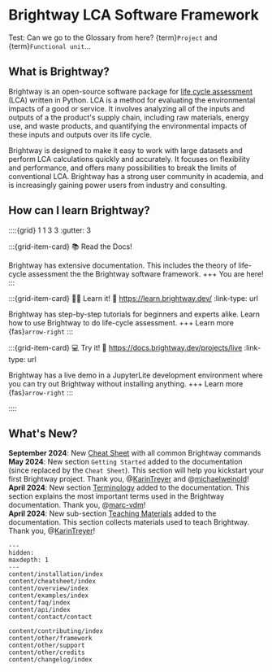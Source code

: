 # Brightway LCA Software Framework

Test: Can we go to the Glossary from here? {term}`Project` and {term}`Functional unit`...

## What is Brightway?
Brightway is an open-source software package for [life cycle assessment](https://en.wikipedia.org/wiki/Life-cycle_assessment) (LCA) written in Python. LCA is a method for evaluating the environmental impacts of a good or service. It involves analyzing all of the inputs and outputs of a the product's supply chain, including raw materials, energy use, and waste products, and quantifying the environmental impacts of these inputs and outputs over its life cycle.

Brightway is designed to make it easy to work with large datasets and perform LCA calculations quickly and accurately. It focuses on flexibility and performance, and offers many possibilities to break the limits of conventional LCA. Brightway has a strong user community in academia, and is increasingly gaining power users from industry and consulting.

## How can I learn Brightway?

::::{grid} 1 1 3 3
:gutter: 3

:::{grid-item-card} 📚 Read the Docs!

Brightway has extensive documentation. This includes the theory of life-cycle assessment the the Brightway software framework.
+++
You are here!
:::

:::{grid-item-card} 👨‍🏫 Learn it!
:link: https://learn.brightway.dev/
:link-type: url

Brightway has step-by-step tutorials for beginners and experts alike. Learn how to use Brightway to do life-cycle assessment.
+++
Learn more {fas}`arrow-right`
:::

:::{grid-item-card} 💻 Try it!
:link: https://docs.brightway.dev/projects/live
:link-type: url

Brightway has a live demo in a JupyterLite development environment where you can try out Brightway without installing anything.
+++
Learn more {fas}`arrow-right`
:::

::::

## What's New?

__September 2024__: New [Cheat Sheet](./content/cheatsheet/index.md) with all common Brightway commands
__May 2024__: New section `Getting Started` added to the documentation (since replaced by the `Cheat Sheet`). This section will help you kickstart your first Brightway project. Thank you, @[KarinTreyer](https://github.com/KarinTreyer) and @[michaelweinold](https://github.com/michaelweinold)! \
__April 2024__: New section [Terminology](./content/theory/terminology.md) added to the documentation. This section explains the most important terms used in the Brightway documentation. Thank you, @[marc-vdm](https://github.com/marc-vdm)! \
__April 2024__: New sub-section [Teaching Materials](./content/examples/index.md) added to the documentation. This section collects materials used to teach Brightway. Thank you, @[KarinTreyer](https://github.com/KarinTreyer)!


```{toctree}
---
hidden:
maxdepth: 1
---
content/installation/index
content/cheatsheet/index
content/overview/index
content/examples/index
content/faq/index
content/api/index
content/contact/contact

content/contributing/index
content/other/framework
content/other/support
content/other/credits
content/changelog/index
```
